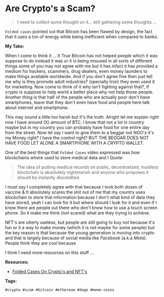 # Are Crypto's a Scam?

> I need to collect some thought on it... still gathering some thoughts ...

`Folded cases` pointed out that Bitcoin has been flawed by design, the fact that it uses a ton of energy while being inefficient when compared to banks. 

**My Take:**

When I come to think it ... It True Bitcoin has not helped people which it was suppose to do instead it was or it is being misused in all sorts of different things some of you may not agree with me but it has infact it has provided a medium for hackers, scammers, drug dealers, even money launders to make things available worldwide. And if you don't agree fine then just tell me why is they promote adult industries? (specially tron) they even used it for marketing. Now come to think of it why isn't fighting against that?, If crypto is suppose to help world a better place why not help those people. Another thing is that half of the people who are actually poor don't have smartphones, leave that they don't even have food and people here talk about internet and smartphone.

This may sound a little too harsh but it's the truth. Alright let me explain right now I have around (X) amount of BTC. I know that not a lot in country maybe but in my country you can probably have food for one entire day from the street. Now let say I want to give them to a beggar not NGO's it's my Money right? I have the control right? BUT THE BEGGAR DOES NOT HAVE FOOD LET ALONE A SMARTPHONE WITH A CRYPTO WALLET. 

One of the best things that `Folded Cases` video expressed was how blockchains where used to store medical data and I Quote:

> The idea of putting medical records on public, decentrailzed, trustless blockchain is absolutely nightmarish and anyone who proposes it should be instantly discredited. 

I must say I completely agree with that because I took both doses of vaccine & It absolutely scares the shit out of me that my country uses blockchain to store that information because I don't what kind of data they have stored, yeah I can look for it but where should I look for it and even if I knew there are people out there who don't know how to use a touch screen phone. So it make me think (not scared) what are they trying to achieve. 

NFT's are utterly useless, but people are still going to buy not because it's fun or it a way to make money (which it is not maybe for some people) but the key reason is that because the young generation is moving into crypto and that is largely because of social media like *Facebook* (a.k.a *Meta*). People think they are cool because 

I think I need more resources on this stuff ...

**Resources:**

* [Folded Cases On Crypto's and NFT's](https://www.youtube.com/watch?v=YQ_xWvX1n9g)

**Tags:**

	#crypto #scam #bitcoin #ethereum #doge #meme-coins
